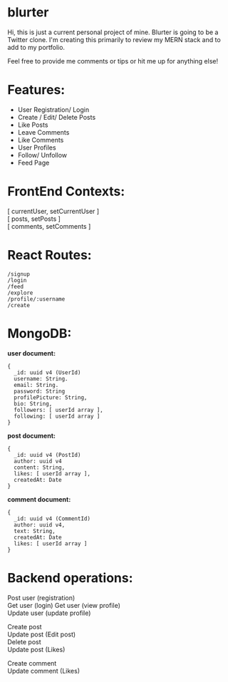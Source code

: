 # blurter

Hi, this is just a current personal project of mine.
Blurter is going to be a Twitter clone.
I'm creating this primarily to review my MERN stack and to add to my portfolio.

Feel free to provide me comments or tips or hit me up for anything else!

# Features:
- User Registration/ Login
- Create / Edit/ Delete Posts
- Like Posts
- Leave Comments
- Like Comments
- User Profiles
- Follow/ Unfollow
- Feed Page


# FrontEnd Contexts:

[ currentUser, setCurrentUser ]  
[ posts, setPosts ]  
[ comments, setComments ]  

# React Routes:
```
/signup
/login
/feed
/explore
/profile/:username
/create
```

# MongoDB:

**user document:**
```
{
  _id: uuid v4 (UserId)  
  username: String.
  email: String.
  password: String
  profilePicture: String,
  bio: String,
  followers: [ userId array ],
  following: [ userId array ]
}
```

**post document:**
```
{
  _id: uuid v4 (PostId)  
  author: uuid v4
  content: String,
  likes: [ userId array ],
  createdAt: Date
}
```
**comment document:**
```
{
  _id: uuid v4 (CommentId)  
  author: uuid v4,
  text: String,
  createdAt: Date
  likes: [ userId array ]
}
```

# Backend operations:

Post user (registration)  
Get user (login)
Get user (view profile)  
Update user (update profile)

Create post   
Update post (Edit post)  
Delete post   
Update post (Likes)  

Create comment  
Update comment (Likes)  


